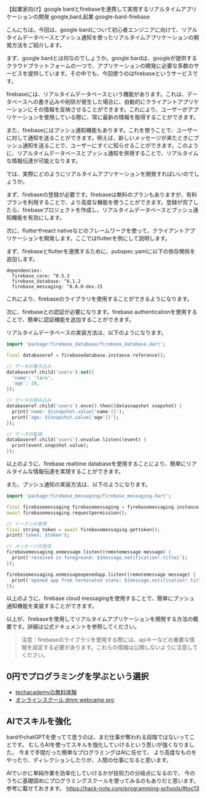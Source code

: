 【起業家向け】google bardとfirebaseを連携して実現するリアルタイムアプリケーションの開発
google,bard,起業
google-bard-firebase

こんにちは。今回は、google bardについて初心者エンジニアに向けて、リアルタイムデータベースとプッシュ通知を使ったリアルタイムアプリケーションの開発方法をご紹介します。

まず、google bardとは何なのでしょうか。google bardは、googleが提供するクラウドプラットフォームの一つで、アプリケーションの開発に必要な多数のサービスを提供しています。その中でも、今回使うのはfirebaseというサービスです。

firebaseには、リアルタイムデータベースという機能があります。これは、データベースへの書き込みや削除が発生した場合に、自動的にクライアントアプリケーションにその情報を反映させることができます。これにより、ユーザーがアプリケーションを使用している際に、常に最新の情報を取得することができます。

また、firebaseにはプッシュ通知機能もあります。これを使うことで、ユーザーに対して通知を送ることができます。例えば、新しいメッセージが来たときにプッシュ通知を送ることで、ユーザーにすぐに知らせることができます。このように、リアルタイムデータベースとプッシュ通知を併用することで、リアルタイムな情報伝達が可能となります。

では、実際にどのようにリアルタイムアプリケーションを開発すればいいのでしょうか。

まず、firebaseの登録が必要です。firebaseは無料のプランもありますが、有料プランを利用することで、より高度な機能を使うことができます。登録が完了したら、firebaseプロジェクトを作成し、リアルタイムデータベースとプッシュ通知機能を有効にします。

次に、flutterやreact nativeなどのフレームワークを使って、クライアントアプリケーションを開発します。ここではflutterを例にして説明します。

まず、firebaseとflutterを連携するために、pubspec.yamlに以下の依存関係を追加します。

```
dependencies:
  firebase_core: ^0.5.3
  firebase_database: ^6.1.2
  firebase_messaging: ^8.0.0-dev.15
```

これにより、firebaseのライブラリを使用することができるようになります。

次に、firebaseとの認証が必要になります。firebase authenticationを使用することで、簡単に認証機能を追加することができます。

リアルタイムデータベースの実装方法は、以下のようになります。

```dart
import 'package:firebase_database/firebase_database.dart';

final databaseref = firebasedatabase.instance.reference();

// データの書き込み
databaseref.child('users').set({
  'name': 'taro',
  'age': 28,
});

// データの読み込み
databaseref.child('users').once().then((datasnapshot snapshot) {
  print('name: ${snapshot.value['name']}');
  print('age: ${snapshot.value['age']}');
});

// データの監視
databaseref.child('users').onvalue.listen((event) {
  print(event.snapshot.value);
});
```

以上のように、firebase realtime databaseを使用することにより、簡単にリアルタイムな情報伝達を実現することができます。

また、プッシュ通知の実装方法は、以下のようになります。

```dart
import 'package:firebase_messaging/firebase_messaging.dart';

final firebasemessaging firebasemessaging = firebasemessaging.instance;
await firebasemessaging.requestpermission();

// トークンの取得
final string token = await firebasemessaging.gettoken();
print('token: $token');

// メッセージの受信
firebasemessaging.onmessage.listen((remotemessage message) {
  print('received in foreground: ${message.notification!.title}');
});

firebasemessaging.onmessageopenedapp.listen((remotemessage message) {
  print('opened app from terminated state: ${message.notification!.title}');
});
```

以上のように、firebase cloud messagingを使用することで、簡単にプッシュ通知機能を実装することができます。

以上が、firebaseを使用してリアルタイムアプリケーションを開発する方法の概要です。詳細は公式ドキュメントを参照してください。

>注意：firebaseのライブラリを使用する際には、apiキーなどの重要な情報を設定する必要があります。これらの情報は公開しないように注意してください。

## 0円でプログラミングを学ぶという選択
- [techacademyの無料体験](//af.moshimo.com/af/c/click?a_id=2612475&amp;p_id=1555&amp;pc_id=2816&amp;pl_id=22706&amp;url=https%3a%2f%2ftechacademy.jp%2fhtmlcss-trial%3futm_source%3dmoshimo%26utm_medium%3daffiliate%26utm_campaign%3dtextad)
- [オンラインスクール dmm webcamp pro](//af.moshimo.com/af/c/click?a_id=2612482&amp;p_id=1363&amp;pc_id=2297&amp;pl_id=39999&amp;guid=on)

## AIでスキルを強化
bardやchatGPTを使ってて思うのは、まだ仕事が奪われる段階ではないってことです。
むしろAIを使ってスキルを強化していけるという思いが強くなりました。
今まで手間だった簡単なプログラミングはAIに任せて、
より高度なものをやったり、ディレクションしたりが、人間の仕事になると思います。

AIでいかに単純作業を効率化していけるかが技術力の分岐点になるので、
今のうちに基礎固めにプログラミングスクールを使ってみるのもありだと思います。
参考に載せておきます。
https://hack-note.com/programming-schools/#toc13


